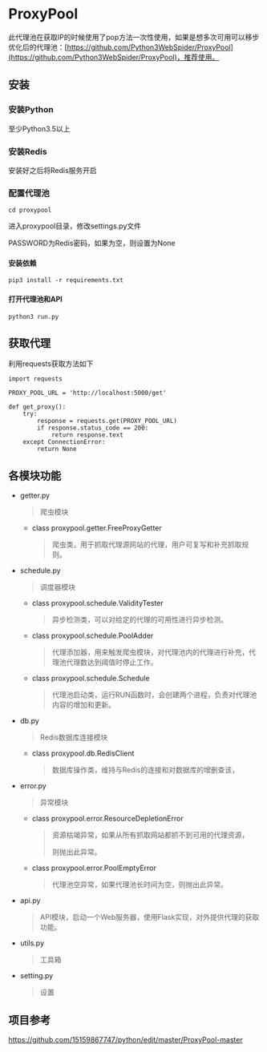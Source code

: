 # ProxyPool

此代理池在获取IP的时候使用了pop方法一次性使用，如果是想多次可用可以移步优化后的代理池：[https://github.com/Python3WebSpider/ProxyPool](https://github.com/Python3WebSpider/ProxyPool)，推荐使用。

## 安装

### 安装Python

至少Python3.5以上

### 安装Redis

安装好之后将Redis服务开启

### 配置代理池

```
cd proxypool
```

进入proxypool目录，修改settings.py文件

PASSWORD为Redis密码，如果为空，则设置为None

#### 安装依赖

```
pip3 install -r requirements.txt
```

#### 打开代理池和API

```
python3 run.py
```

## 获取代理


利用requests获取方法如下

```
import requests

PROXY_POOL_URL = 'http://localhost:5000/get'

def get_proxy():
    try:
        response = requests.get(PROXY_POOL_URL)
        if response.status_code == 200:
            return response.text
    except ConnectionError:
        return None
```

## 各模块功能

* getter.py

  > 爬虫模块

  * class proxypool.getter.FreeProxyGetter

    > 爬虫类，用于抓取代理源网站的代理，用户可复写和补充抓取规则。

* schedule.py

  > 调度器模块

  * class proxypool.schedule.ValidityTester

    > 异步检测类，可以对给定的代理的可用性进行异步检测。

  * class proxypool.schedule.PoolAdder

    > 代理添加器，用来触发爬虫模块，对代理池内的代理进行补充，代理池代理数达到阈值时停止工作。

  * class proxypool.schedule.Schedule

    > 代理池启动类，运行RUN函数时，会创建两个进程，负责对代理池内容的增加和更新。

* db.py

  > Redis数据库连接模块

  * class proxypool.db.RedisClient

    > 数据库操作类，维持与Redis的连接和对数据库的增删查该，

* error.py

  > 异常模块

  * class proxypool.error.ResourceDepletionError

    > 资源枯竭异常，如果从所有抓取网站都抓不到可用的代理资源，
    >
    > 则抛出此异常。

  * class proxypool.error.PoolEmptyError

    > 代理池空异常，如果代理池长时间为空，则抛出此异常。

* api.py

  > API模块，启动一个Web服务器，使用Flask实现，对外提供代理的获取功能。

* utils.py

  > 工具箱

* setting.py

  > 设置

## 项目参考

https://github.com/15159867747/python/edit/master/ProxyPool-master
